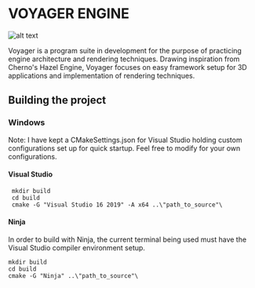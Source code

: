 # VOYAGER ENGINE

![alt text](Voyager_Logo.png "Logo Title")

Voyager is a program suite in development for the purpose of practicing engine architecture and rendering techniques.
Drawing inspiration from Cherno's Hazel Engine, Voyager focuses on easy framework setup for 3D applications and implementation of rendering techniques. 

## Building the project

 ### Windows
 Note: I have kept a CMakeSettings.json for Visual Studio holding custom configurations set up for quick startup. Feel free to modify for your own configurations.
 
 #### Visual Studio 
	 mkdir build
	 cd build
     cmake -G "Visual Studio 16 2019" -A x64 ..\"path_to_source"\
	 
 #### Ninja
 In order to build with Ninja, the current terminal being used must have the Visual Studio compiler environment setup. 
 
	mkdir build
	cd build
    cmake -G "Ninja" ..\"path_to_source"\
 
 